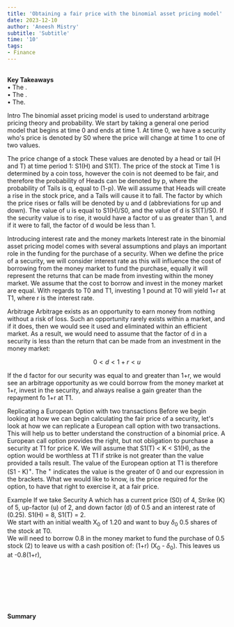 ```yaml
---
title: 'Obtaining a fair price with the binomial asset pricing model'
date: 2023-12-10
author: 'Aneesh Mistry'
subtitle: 'Subtitle'
time: '10'
tags:
- Finance
---
```

<br>
<strong>Key Takeaways</strong><br>
&#8226; The .<br>
&#8226; The .<br>
&#8226; The.<br>

<p>
Intro
The binomial asset pricing model is used to understand arbitrage pricing theory and probability. 
We start by taking a general one period model that begins at time 0 and ends at time 1. At time 0, we have a security who's price is denoted by S0 where the price will change at time 1 to one of two values. 

The price change of a stock
These values are denoted by a head or tail (H and T) at time period 1: S1(H) and S1(T). The price of the stock at Time 1 is determined by a coin toss, however the coin is not deemed to be fair, and therefore the probability of Heads can be denoted by p, where the probability of Tails is q, equal to (1-p).
We will assume that Heads will create a rise in the stock price, and a Tails will cause it to fall. The factor by which the price rises or falls will be denoted by u and d (abbreviations for up and down). 
The value of u is equal to S1(H)/S0, and the value of d is S1(T)/S0. If the security value is to rise, it would have a factor of u as greater than 1, and if it were to fall, the factor of d would be less than 1. 

Introducing interest rate and the money markets
Interest rate in the binomial asset pricing model comes with several assumptions and plays an important role in the funding for the purchase of a security. When we define the price of a security, we will consider interest rate as this will influence the cost of borrowing from the money market to fund the purchase, equally it will represent the returns that can be made from investing within the money market. We assume that the cost to borrow and invest in the money market are equal. With regards to T0 and T1, investing 1 pound at T0 will yield 1+r at T1, where r is the interest rate. 

Arbitrage
Arbitrage exists as an opportunity to earn money from nothing without a risk of loss. Such an opportunity rarely exists within a market, and if it does, then we would see it used and eliminated within an efficient market. As a result, we would need to assume that the factor of d in a security is less than the return that can be made from an investment in the money market:


```math
0 < d < 1+r < u
```

If the d factor for our security was equal to and greater than 1+r, we would see an arbitrage opportunity as we could borrow from the money market at 1+r, invest in the security, and always realise a gain greater than the repayment fo 1+r at T1. 

Replicating a European Option with two transactions
Before we begin looking at how we can begin calculating the fair price of a security, let's look at how we can replicate a European call option with two transactions. This will help us to better understand the construction of a binomial price. 
A European call option provides the right, but not obligation to purchase a security at T1 for price K. We will assume that S1(T) < K < S1(H), as the option would be worthless at T1 if strike is not greater than the value provided a tails result. The value of the European option at T1 is therefore (S1 - K)<sup>+</sup>. The <sup>+</sup> indicates the value is the greater of 0 and our expression in the brackets. What we would like to know, is the price required for the option, to have that right to exercise it, at a fair price. 

Example
If we take Security A which has a current price (S0) of 4, Strike (K) of 5, up-factor (u) of 2, and down factor (d) of 0.5 and an interest rate of (0.25). S1(H) = 8, S1(T) = 2.<br>
We start with an initial wealth X<sub>0</sub> of 1.20 and want to buy $\delta$<sub>0</sub> 0.5 shares of the stock at T0. <br>
We will need to borrow 0.8 in the money market to fund the purchase of 0.5 stock (2) to leave us with a cash position of: (1+r) (X<sub>0</sub> - $\delta$<sub>0</sub>). This leaves us at -0.8(1+r), 
</p>
<br>
<h4></h4>
<p>


</p>
<br>
<h4></h4>
<p>


</p>

<br>
<h4>Summary</h4>
<p>


</p>
